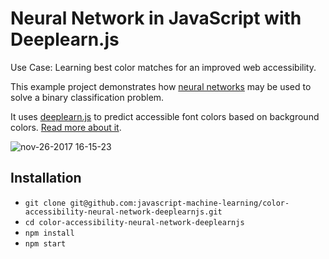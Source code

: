 # Neural Network in JavaScript with Deeplearn.js

Use Case: Learning best color matches for an improved web accessibility.

This example project demonstrates how [neural networks](https://en.wikipedia.org/wiki/Artificial_neural_network) may be used to solve a binary classification problem.

It uses [deeplearn.js](https://deeplearnjs.org/) to predict accessible font colors based on background colors. [Read more about it](https://www.robinwieruch.de/neural-networks-deeplearnjs-javascript).

![nov-26-2017 16-15-23](https://user-images.githubusercontent.com/2479967/33238261-0c4306f6-d2c5-11e7-9ce8-4e661a307b85.gif)

## Installation

* `git clone git@github.com:javascript-machine-learning/color-accessibility-neural-network-deeplearnjs.git`
* `cd color-accessibility-neural-network-deeplearnjs`
* `npm install`
* `npm start`

